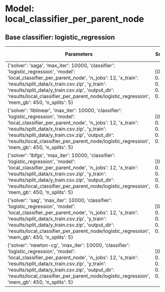 # Model: local_classifier_per_parent_node
## Base classifier: logistic_regression
|Parameters|Scores|Average|Standard deviation|
|----------|------|-------|------------------|
|{'solver': 'saga', 'max_iter': 10000, 'classifier': 'logistic_regression', 'model': 'local_classifier_per_parent_node', 'n_jobs': 12, 'x_train': 'results/split_data/x_train.csv.zip', 'y_train': 'results/split_data/y_train.csv.zip', 'output_dir': 'results/local_classifier_per_parent_node/logistic_regression', 'mem_gb': 450, 'n_splits': 5}|[0.777, 0.779, 0.778, 0.779, 0.778]|0.778|0.001|
|{'solver': 'liblinear', 'max_iter': 10000, 'classifier': 'logistic_regression', 'model': 'local_classifier_per_parent_node', 'n_jobs': 12, 'x_train': 'results/split_data/x_train.csv.zip', 'y_train': 'results/split_data/y_train.csv.zip', 'output_dir': 'results/local_classifier_per_parent_node/logistic_regression', 'mem_gb': 450, 'n_splits': 5}|[0.774, 0.774, 0.774, 0.775, 0.774]|0.774|0.001|
|{'solver': 'lbfgs', 'max_iter': 10000, 'classifier': 'logistic_regression', 'model': 'local_classifier_per_parent_node', 'n_jobs': 12, 'x_train': 'results/split_data/x_train.csv.zip', 'y_train': 'results/split_data/y_train.csv.zip', 'output_dir': 'results/local_classifier_per_parent_node/logistic_regression', 'mem_gb': 450, 'n_splits': 5}|[0.777, 0.779, 0.778, 0.779, 0.778]|0.778|0.001|
|{'solver': 'sag', 'max_iter': 10000, 'classifier': 'logistic_regression', 'model': 'local_classifier_per_parent_node', 'n_jobs': 12, 'x_train': 'results/split_data/x_train.csv.zip', 'y_train': 'results/split_data/y_train.csv.zip', 'output_dir': 'results/local_classifier_per_parent_node/logistic_regression', 'mem_gb': 450, 'n_splits': 5}|[0.777, 0.779, 0.778, 0.779, 0.778]|0.778|0.001|
|{'solver': 'newton-cg', 'max_iter': 10000, 'classifier': 'logistic_regression', 'model': 'local_classifier_per_parent_node', 'n_jobs': 12, 'x_train': 'results/split_data/x_train.csv.zip', 'y_train': 'results/split_data/y_train.csv.zip', 'output_dir': 'results/local_classifier_per_parent_node/logistic_regression', 'mem_gb': 450, 'n_splits': 5}|[0.777, 0.779, 0.778, 0.779, 0.778]|0.778|0.001|
